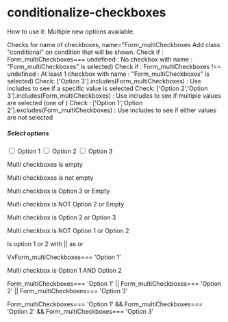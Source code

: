 # conditionalize-checkboxes

How to use it:
Multiple new options available.



Checks for name of checkboxes, name="Form_multiCheckboxes
Add class "conditional" on condition that will be shown.
Check if : Form_multiCheckboxes=== undefined : No checkbox with name : "Form_multiCheckboxes" is selected)
Check if : Form_multiCheckboxes !== undefined : At least 1 checkbox with name : "Form_multiCheckboxes" is selected)
Check: ['Option 3'].includes(Form_multiCheckboxes)  : Use includes to see if a specific value is selected
Check: ['Option 2','Option 3'].includes(Form_multiCheckboxes)  : Use includes to see if multiple values are selected (one of )
Check : ['Option 1','Option 2'].excludes(Form_multiCheckboxes) : Use includes to see if either values are not selected



 <p class="checkboxes">
		<h5>Select options</h5>
		<label class="d-block" for="option-1-2"><input type="checkbox" name="Form_multiCheckboxes" value="Option 1" id="option-1-2" class="form-check-input" />&nbsp;Option 1</label>
		<label class="d-block" for="option-2"><input type="checkbox" name="Form_multiCheckboxes" value="Option 2" id="option-2" class="form-check-input" />&nbsp;Option 2</label>
		<label class="d-block" for="option-3"><input type="checkbox" name="Form_multiCheckboxes" value="Option 3" id="option-3" class="form-check-input" />&nbsp;Option 3</label>
	</p>

   
   
   <p class="instruction_paragraph conditional" data-condition="Form_multiCheckboxes=== undefined"><span>Multi checkboxes is empty</span></p>
   <p class="instruction_paragraph conditional" data-condition="Form_multiCheckboxes!== undefined"><span>Multi checkboxes is not empty</span></p>
   <p class="instruction_paragraph conditional" data-condition="['Option 3',''].includes(Form_multiCheckboxes)"><span>Multi checkbox is Option 3 or Empty</span></p>
   <p class="instruction_paragraph conditional" data-condition="['Option 2',''].excludes(Form_multiCheckboxes)"><span>Multi checkbox is NOT Option 2 or Empty</span></p>
   <p class="instruction_paragraph conditional" data-condition="['Option 2','Option 3'].includes(Form_multiCheckboxes)"><span>Multi checkbox is Option 2 or Option 3</span></p>
   <p class="instruction_paragraph conditional" data-condition="['Option 1','Option 2'].excludes(Form_multiCheckboxes)"><span>Multi checkbox is NOT Option 1 or Option 2</span></p>
   <p class="instruction_paragraph conditional" data-condition="Form_multiCheckboxes==='Option 1' || Form_multiCheckboxes==='Option 2'"><span>Is option 1 or 2 with || as or </span></p>
   <p class="instruction_paragraph conditional" data-condition="Form_multiCheckboxes=== 'Option 1'"><span>VxForm_multiCheckboxes=== 'Option 1'</span></p>
   <p class="instruction_paragraph conditional" data-condition="( Form_multiCheckboxes === 'Option 1' &amp;&amp; Form_multiCheckboxes === 'Option 2' )"><span>Multi checkbox is Option 1 AND Option 2</span></p>
   <p class="instruction_paragraph conditional" data-condition="Form_multiCheckboxes=== 'Option 1' || Form_multiCheckboxes=== 'Option 2' || Form_multiCheckboxes=== 'Option 3'"><span>Form_multiCheckboxes=== 'Option 1' || Form_multiCheckboxes=== 'Option 2' || Form_multiCheckboxes=== 'Option 3'</span></p>
   <p class="instruction_paragraph conditional" data-condition="Form_multiCheckboxes=== 'Option 1' &amp;&amp; Form_multiCheckboxes=== 'Option 2' &amp;&amp; Form_multiCheckboxes=== 'Option 3'"><span>Form_multiCheckboxes=== 'Option 1' &amp;&amp; Form_multiCheckboxes=== 'Option 2' &amp;&amp; Form_multiCheckboxes=== 'Option 3'</span></p>
